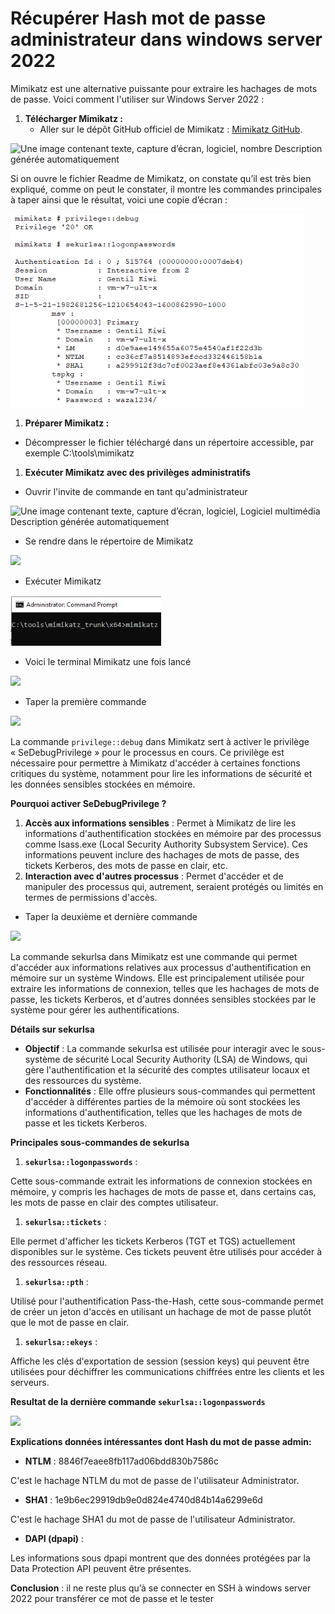 ﻿# Récupérer Hash mot de passe administrateur dans windows server 2022

Mimikatz est une alternative puissante pour extraire les hachages de mots de passe. Voici comment l'utiliser sur Windows Server 2022 :

1. **Télécharger Mimikatz :**
   -  Aller sur le dépôt GitHub officiel de Mimikatz : [Mimikatz GitHub](https://github.com/gentilkiwi/mimikatz).

![Une image contenant texte, capture d’écran, logiciel, nombre Description générée automatiquement](Aspose.Words.8cb24193-fe33-4169-932b-8a96e2fc5d4d.001.png)








Si on ouvre le fichier Readme de Mimikatz, on constate qu’il est très bien expliqué, comme on peut le constater, il montre les commandes principales à taper ainsi que le résultat, voici une copie d’écran :

![](Aspose.Words.8cb24193-fe33-4169-932b-8a96e2fc5d4d.002.png)












1. <a name="_hlk168611094"></a>**Préparer Mimikatz :**
- Décompresser le fichier téléchargé dans un répertoire accessible, par exemple C:\tools\mimikatz
1. **Exécuter Mimikatz avec des privilèges administratifs** 
- <a name="_hlk168613955"></a> Ouvrir l'invite de commande en tant qu'administrateur

 ![Une image contenant texte, capture d’écran, logiciel, Logiciel multimédia Description générée automatiquement](Aspose.Words.8cb24193-fe33-4169-932b-8a96e2fc5d4d.003.png)







- Se rendre dans le répertoire de Mimikatz

 ![](Aspose.Words.8cb24193-fe33-4169-932b-8a96e2fc5d4d.004.png)






- Exécuter Mimikatz

 ![](Aspose.Words.8cb24193-fe33-4169-932b-8a96e2fc5d4d.005.png)


- Voici le terminal Mimikatz une fois lancé
  
 ![](Aspose.Words.8cb24193-fe33-4169-932b-8a96e2fc5d4d.006.png)






- Taper la première commande
  
 ![](Aspose.Words.8cb24193-fe33-4169-932b-8a96e2fc5d4d.007.png)





La commande ` privilege::debug ` dans Mimikatz sert à activer le privilège « SeDebugPrivilege » pour le processus en cours. Ce privilège est nécessaire pour permettre à Mimikatz d'accéder à certaines fonctions critiques du système, notamment pour lire les informations de sécurité et les données sensibles stockées en mémoire.

**Pourquoi activer SeDebugPrivilege ?**

1. **Accès aux informations sensibles** : Permet à Mimikatz de lire les informations d'authentification stockées en mémoire par des processus comme lsass.exe (Local Security Authority Subsystem Service). Ces informations peuvent inclure des hachages de mots de passe, des tickets Kerberos, des mots de passe en clair, etc.
1. **Interaction avec d'autres processus** : Permet d'accéder et de manipuler des processus qui, autrement, seraient protégés ou limités en termes de permissions d'accès.




- Taper la deuxième et dernière commande

 ![](Aspose.Words.8cb24193-fe33-4169-932b-8a96e2fc5d4d.008.png)




La commande sekurlsa dans Mimikatz est une commande qui permet d'accéder aux informations relatives aux processus d'authentification en mémoire sur un système Windows. Elle est principalement utilisée pour extraire les informations de connexion, telles que les hachages de mots de passe, les tickets Kerberos, et d'autres données sensibles stockées par le système pour gérer les authentifications.

**Détails sur sekurlsa**

- **Objectif** : La commande sekurlsa est utilisée pour interagir avec le sous-système de sécurité Local Security Authority (LSA) de Windows, qui gère l'authentification et la sécurité des comptes utilisateur locaux et des ressources du système.
- **Fonctionnalités** : Elle offre plusieurs sous-commandes qui permettent d'accéder à différentes parties de la mémoire où sont stockées les informations d'authentification, telles que les hachages de mots de passe et les tickets Kerberos.

**Principales sous-commandes de sekurlsa**

1. **` sekurlsa::logonpasswords `** :

Cette sous-commande extrait les informations de connexion stockées en mémoire, y compris les hachages de mots de passe et, dans certains cas, les mots de passe en clair des comptes utilisateur.

1. **` sekurlsa::tickets `** :

Elle permet d'afficher les tickets Kerberos (TGT et TGS) actuellement disponibles sur le système. Ces tickets peuvent être utilisés pour accéder à des ressources réseau.


1. **` sekurlsa::pth `** :

Utilisé pour l'authentification Pass-the-Hash, cette sous-commande permet de créer un jeton d'accès en utilisant un hachage de mot de passe plutôt que le mot de passe en clair.

1. **` sekurlsa::ekeys `** :

Affiche les clés d'exportation de session (session keys) qui peuvent être utilisées pour déchiffrer les communications chiffrées entre les clients et les serveurs.

**Resultat de la dernière commande ` sekurlsa::logonpasswords `**

 ![](Aspose.Words.8cb24193-fe33-4169-932b-8a96e2fc5d4d.009.png)






**Explications données intéressantes dont Hash du mot de passe admin:**

- **NTLM** : 8846f7eaee8fb117ad06bdd830b7586c

C'est le hachage NTLM du mot de passe de l'utilisateur Administrator.

- **SHA1** : 1e9b6ec29919db9e0d824e4740d84b14a6299e6d

C'est le hachage SHA1 du mot de passe de l'utilisateur Administrator.

- **DAPI (dpapi)** :

Les informations sous dpapi montrent que des données protégées par la Data Protection API peuvent être présentes.

**Conclusion** : il ne reste plus qu’à se connecter en SSH à windows server 2022 pour transférer ce mot de passe et le tester
